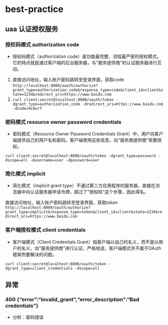 # best-practice

## uaa 认证授权服务

### 授权码模式 authorization code
- 授权码模式（authorization code）是功能最完整、流程最严密的授权模式。它的特点就是通过客户端的后台服务器，与"服务提供商"的认证服务器进行互动。

1. 直接访问地址，输入账户密码跳转至登录界面，获取code `http://localhost:8000/oauth/authorize?grant_type=authorization_code&response_type=code&client_id=client&state=1234&redirect_uri=https://www.baidu.com`
2. `curl client:secret@localhost:8000/oauth/token -dgrant_type=authorization_code -dredirect_uri=https://www.baidu.com -dcode=9cAurT`

### 密码模式 resource owner password credentials
- 密码模式（Resource Owner Password Credentials Grant）中，用户向客户端提供自己的用户名和密码。客户端使用这些信息，向"服务商提供商"索要授权。

`curl client:secret@localhost:8000/oauth/token -dgrant_type=password -dscope=all -dusername=user -dpassword=user`

### 简化模式 implicit
- 简化模式（implicit grant type）不通过第三方应用程序的服务器，直接在浏览器中向认证服务器申请令牌，跳过了"授权码"这个步骤，因此得名。

直接访问地址，输入账户密码跳转至登录界面，获取token `http://localhost:8000/oauth/authorize?grant_type=implicit&response_type=token&client_id=client&state=1234&redirect_uri=https://www.baidu.com`

### 客户端授权模式 client credentials
- 客户端模式（Client Credentials Grant）指客户端以自己的名义，而不是以用户的名义，向"服务提供商"进行认证。严格地说，客户端模式并不属于OAuth框架所要解决的问题。

`curl client:secret@localhost:8000/oauth/token -dgrant_type=client_credentials -dscope=all`

## 异常

### 400 {“error”:“invalid_grant”,“error_description”:“Bad credentials”}
- 分析：密码错误
